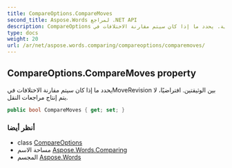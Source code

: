 ```yaml
---
title: CompareOptions.CompareMoves
second_title: Aspose.Words لمراجع .NET API
description: CompareOptions ملكية. يحدد ما إذا كان سيتم مقارنة الاختلافات فيMoveRevision بين الوثيقتين. افتراضيًا لا يتم إنتاج مراجعات النقل.
type: docs
weight: 20
url: /ar/net/aspose.words.comparing/compareoptions/comparemoves/
---
```

## CompareOptions.CompareMoves property

يحدد ما إذا كان سيتم مقارنة الاختلافات فيMoveRevision بين الوثيقتين. افتراضيًا، لا يتم إنتاج مراجعات النقل.

```csharp
public bool CompareMoves { get; set; }
```

### أنظر أيضا

* class [CompareOptions](../)
* مساحة الاسم [Aspose.Words.Comparing](../../compareoptions/)
* المجسم [Aspose.Words](../../../)



